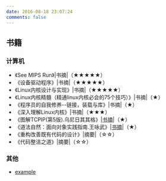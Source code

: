 ```yaml
---
date: 2016-08-18 23:07:24
comments: false
---
```



## 书籍

### 计算机
- 《See MIPS Run》|书摘|（★★★★★）
- 《设备驱动程序》|书摘|（★★★★★）
- 《Linux内核设计与实现》|书摘|（★★★★★）
- 《Linux内核精髓（精通linux内核必会的75个技巧）》|书摘|（★）
- 《程序员的自我修养--链接，装载与库》|书摘|（★）
- 《深入理解Linux内核》|书摘|（★★★）
- 《图解TCPIP(第5版).乌尼日其其格》|[书摘](diagram_tcp_ip_5)|（★）
- 《道法自然：面向对象实践指南.王咏武》|[书摘](the_guide_object-oriented_practice)|（★）
- 《重构改善既有代码的设计》|摘要|（☆☆）
- 《代码整洁之道》|摘要|（☆☆）


### 其他
* [example](example)
